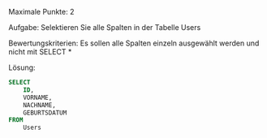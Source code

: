 Maximale Punkte: 2

Aufgabe:
Selektieren Sie alle Spalten in der Tabelle Users

Bewertungskriterien:
Es sollen alle Spalten einzeln ausgewählt werden und nicht mit SELECT *

Lösung:
````sql
SELECT
    ID,
    VORNAME,
    NACHNAME,
    GEBURTSDATUM
FROM
    Users
````